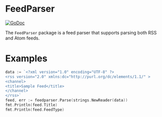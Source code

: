 FeedParser 
===
[![GoDoc](https://godoc.org/github.com/zhengchun/feedparser?status.svg)](https://godoc.org/github.com/zhengchun/feedparser)

The `FeedParser` package is a feed parser that supports parsing both RSS and Atom feeds. 

Examples
===
```go
data := `<?xml version="1.0" encoding="UTF-8" ?>
<rss version="2.0" xmlns:dc="http://purl.org/dc/elements/1.1/" >
<channel>
<title>Sample Feed</title>
</channel>
</rss>`
feed, err := feedparser.Parse(strings.NewReader(data))	
fmt.Println(feed.Title)
fmt.Println(feed.FeedType)
```